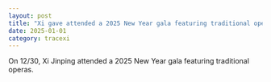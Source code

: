 ```yaml
---
layout: post
title: "Xi gave attended a 2025 New Year gala featuring traditional operas"
date: 2025-01-01
category: tracexi
---
```


On 12/30, Xi Jinping attended a 2025 New Year gala featuring traditional operas.